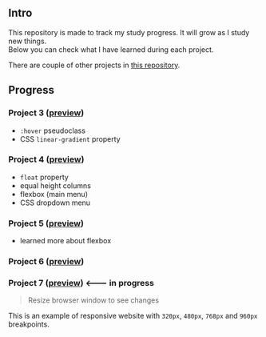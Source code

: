 ## Intro

This repository is made to track my study progress. It will grow as I study new things.  
Below you can check what I have learned during each project.

There are couple of other projects in [this repository](https://github.com/gatezh/DEMO).

## Progress

### Project 3 ([preview](https://cdn.rawgit.com/gatezh/DEMO-2/master/Project_3/index.html))
- `:hover` pseudoclass
- CSS `linear-gradient` property

### Project 4 ([preview](https://cdn.rawgit.com/gatezh/DEMO-2/master/Project_4/index.html))
- `float` property
- equal height columns
- flexbox (main menu)
- CSS dropdown menu 

### Project 5 ([preview](https://cdn.rawgit.com/gatezh/DEMO-2/master/Project_5/index.html))
- learned more about flexbox

### Project 6 ([preview](https://cdn.rawgit.com/gatezh/DEMO-2/master/Project_6/index.html))

### Project 7 ([preview](https://rawgit.com/gatezh/DEMO-2/master/Project_7/index.html)) <--- in progress
> Resize browser window to see changes

This is an example of responsive website with `320px`, `480px`, `768px` and `960px` breakpoints.


